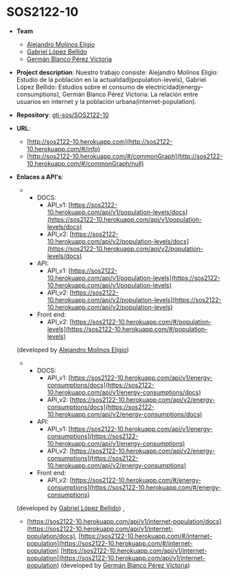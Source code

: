 # SOS2122-10

- **Team**
  - [Alejandro Molinos Eligio](https://github.com/AlejandroMolinosEligio)
  - [Gabriel López Bellido](https://github.com/gabriellb99)
  - [Germán Blanco Pérez Victoria](https://github.com/germanblanco12)
- **Project description**: Nuestro trabajo consiste:
        Alejandro Molinos Eligio: Estudio de la población en la actualidad(population-levels),
        Gabriel López Bellido: Estudios sobre el consumo de electricidad(energy-consumptions),
        Germán Blanco Pérez Victoria: La relación entre usuarios en internet y la población urbana(internet-population).
- **Repository**: [gti-sos/SOS2122-10](https://github.com/gti-sos/SOS2122-10)
- **URL**: 
    - [http://sos2122-10.herokuapp.com](http://sos2122-10.herokuapp.com/#/info)
    - [http://sos2122-10.herokuapp.com/#/commonGraph](http://sos2122-10.herokuapp.com/#/commonGraph/null)
-  **Enlaces a API's**:
    - - DOCS:
        - API_v1: [https://sos2122-10.herokuapp.com/api/v1/population-levels/docs](https://sos2122-10.herokuapp.com/api/v1/population-levels/docs)
        - API_v2: [https://sos2122-10.herokuapp.com/api/v2/population-levels/docs](https://sos2122-10.herokuapp.com/api/v2/population-levels/docs)
      - API: 
        - API_v1: [https://sos2122-10.herokuapp.com/api/v1/population-levels](https://sos2122-10.herokuapp.com/api/v1/population-levels)
        - API_v2: [https://sos2122-10.herokuapp.com/api/v2/population-levels](https://sos2122-10.herokuapp.com/api/v2/population-levels)
      - Front end:
        - API_v2: [https://sos2122-10.herokuapp.com/#/population-levels](https://sos2122-10.herokuapp.com/#/population-levels)

     (developed by [Alejandro Molinos Eligio](https://github.com/AlejandroMolinosEligio))

    
    - - DOCS:
        - API_v1: [https://sos2122-10.herokuapp.com/api/v1/energy-consumptions/docs](https://sos2122-10.herokuapp.com/api/v1/energy-consumptions/docs)
        - API_v2: [https://sos2122-10.herokuapp.com/api/v2/energy-consumptions/docs](https://sos2122-10.herokuapp.com/api/v2/energy-consumptions/docs)
      - API: 
        - API_v1: [https://sos2122-10.herokuapp.com/api/v1/energy-consumptions](https://sos2122-10.herokuapp.com/api/v1/energy-consumptions)
        - API_v2: [https://sos2122-10.herokuapp.com/api/v2/energy-consumptions](https://sos2122-10.herokuapp.com/api/v2/energy-consumptions)
      - Front end:
        - API_v2: [https://sos2122-10.herokuapp.com/#/energy-consumptions](https://sos2122-10.herokuapp.com/#/energy-consumptions)

     (developed by [Gabriel López Bellido](https://github.com/gabriellb99))
      ,
      
     

    - [https://sos2122-10.herokuapp.com/api/v1/internet-population/docs](https://sos2122-10.herokuapp.com/api/v1/internet-population/docs),
    [https://sos2122-10.herokuapp.com/#/internet-population](https://sos2122-10.herokuapp.com/#/internet-population)
    [https://sos2122-10.herokuapp.com/api/v1/internet-population](https://sos2122-10.herokuapp.com/api/v1/internet-population)
    (developed by [Germán Blanco Pérez Victoria](https://github.com/germanblanco12))